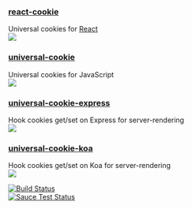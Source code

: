 <h3>
  <a href="packages/react-cookie">react-cookie</a>
</h3>

<p>
  Universal cookies for <a href="https://facebook.github.io/react">React</a><br />
  <a href="https://badge.fury.io/js/react-cookie"><img src="https://badge.fury.io/js/react-cookie.svg" /></a>
</p>

<h3>
  <a href="packages/universal-cookie">universal-cookie</a>
</h3>

<p>
  Universal cookies for JavaScript<br />
  <a href="https://badge.fury.io/js/universal-cookie"><img src="https://badge.fury.io/js/universal-cookie.svg" /></a>
</p>

<h3>
  <a href="packages/universal-cookie-express">universal-cookie-express</a>
</h3>

<p>
  Hook cookies get/set on Express for server-rendering<br />
  <a href="https://badge.fury.io/js/universal-cookie-express"><img src="https://badge.fury.io/js/universal-cookie-express.svg" /></a>
</p>

<h3>
  <a href="packages/universal-cookie-koa">universal-cookie-koa</a>
</h3>

<p>
  Hook cookies get/set on Koa for server-rendering<br />
  <a href="https://badge.fury.io/js/universal-cookie-koa"><img src="https://badge.fury.io/js/universal-cookie-koa.svg" /></a>
</p>


[![Build Status](https://travis-ci.org/reactivestack/cookies.svg?branch=master)](https://travis-ci.org/reactivestack/cookies)
<br />
[![Sauce Test Status](https://saucelabs.com/browser-matrix/coookies.svg)](https://saucelabs.com/u/coookies)
